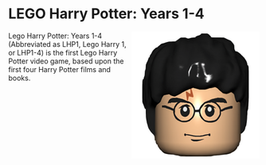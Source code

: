 LEGO Harry Potter: Years 1-4
============
<img align="right" src="https://raw.githubusercontent.com/AlubJ/TTGames-LEGO-Documentation/main/media/icons/LHP1.png" alt="Lego Harry Potter: Years 1-4 icon" width="256"/>
Lego Harry Potter: Years 1-4 (Abbreviated as LHP1, Lego Harry 1, or LHP1-4) is the first Lego Harry Potter video game, based upon the first four Harry Potter films and books.
